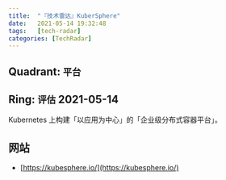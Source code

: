 ```yaml
---
title:  "『技术雷达』KuberSphere"
date:   2021-05-14 19:32:48
tags:   [tech-radar]
categories: [TechRadar]
---
```


## Quadrant: `平台`

## Ring: `评估` 2021-05-14

Kubernetes 上构建「以应用为中心」的「企业级分布式容器平台」。

## 网站

- [https://kubesphere.io/](https://kubesphere.io/)
